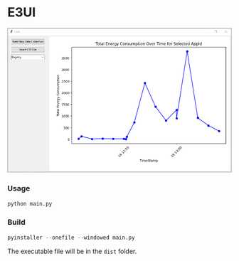 
# E3UI

<img src="media/image.png" alt="alt text" width="600">

### Usage

```python
python main.py
```

### Build

```python
pyinstaller --onefile --windowed main.py
```

The executable file will be in the `dist` folder.